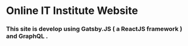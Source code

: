 # Online IT Institute Website
### This site is develop using __Gatsby.JS__ ( a __ReactJS__ framework ) and __GraphQL__ .
